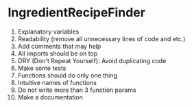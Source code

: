 # IngredientRecipeFinder

1. Explanatory variables
2. Readability (remove all unnecessary lines of code and etc.)
3. Add comments that may help
4. All imports should be on top
5. DRY (Don't Repeat Yourself): Avoid duplicating code
6. Make some tests
7. Functions should do only one thing
8. Intuitive names of functions
9. Do not write more than 3 function params
10. Make a documentation